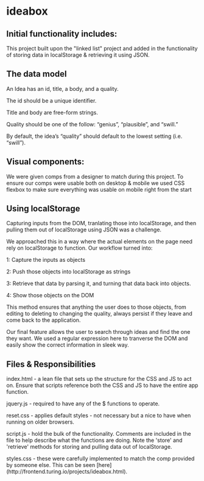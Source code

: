 <h1>ideabox</h1>
<h2>Initial functionality includes:</h2>
<p>This project built upon the "linked list" project and added in the functionality of storing data in localStorage & retrieving it using JSON.</p>
<h2>The data model</h2>
<p>An Idea has an id, title, a body, and a quality.</p>
<p>The id should be a unique identifier.</p>
<p>Title and body are free-form strings.</p>
<p>Quality should be one of the follow: “genius”, “plausible”, and “swill.”</p>
<p>By default, the idea’s “quality” should default to the lowest setting (i.e. “swill”).</p>

<h2>Visual components:</h2>
<p>We were given comps from a designer to match during this project. To ensure our comps were usable both on desktop & mobile
we used CSS flexbox to make sure everything was usable on mobile right from the start</p>

<h2>Using localStorage</h2>
<p>Capturing inputs from the DOM, tranlating those into localStorage, and then pulling them out of localStorage using JSON was a challenge.</p>
<p>We approached this in a way where the actual elements on the page need rely on localStorage to function. Our workflow turned into:</p>
<p>1: Capture the inputs as objects</p>
<p>2: Push those objects into localStorage as strings</p>
<p>3: Retrieve that data by parsing it, and turning that data back into objects.</p>
<p>4: Show those objects on the DOM</p>

<p>This method ensures that anything the user does to those objects, from editing to deleting to changing the quality, always persist if they leave and come back to the application.<p>

<p>Our final feature allows the user to search through ideas and find the one they want. We used a regular expression here to tranverse the DOM and easily show the correct information in sleek way.</p>

<h2>Files & Responsibilities</h2>
<p>index.html - a lean file that sets up the structure for the CSS and JS to act on. Ensure that scripts reference both the CSS and JS to have the entire app function.</p>
<p>jquery.js - required to have any of the $ functions to operate. 
<p>reset.css - applies default styles - not necessary but a nice to have when running on older browsers.</p>
<p>script.js - hold the bulk of the functionality. Comments are included in the file to help describe what the functions are doing. Note the 'store' and 'retrieve' methods for storing and pulling data out of localStorage.</p>
<p>styles.css - these were carefully implemented to match the comp provided by someone else. This can be seen [here] (http://frontend.turing.io/projects/ideabox.html).</p>
